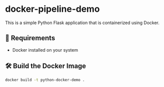 # docker-pipeline-demo

This is a simple Python Flask application that is containerized using Docker.

## 🚧 Requirements

- Docker installed on your system

## 🛠 Build the Docker Image

```bash
docker build -t python-docker-demo .
